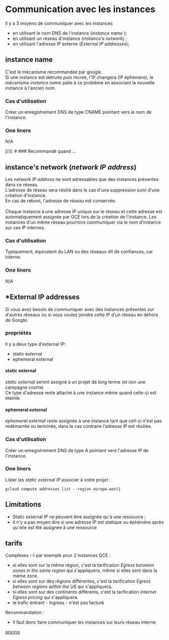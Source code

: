# Communication avec les instances

Il y a 3 moyens de communiquer avec les instances 

* en utilisant le nom DNS de l'instance (*instance name* );  
* en utilisant un réseau d'instance (*instance's network*) ;
* en utilisant l'adresse IP externe (*External IP addresses*);


## instance name
C'est le mécanisme recommandée par google.<br />
Si une instance est detruite puis recréé, l'IP changera (IP éphemère), le mécanisme *instance name* palie à ce problème en associant la nouvelle instance à l'ancien nom. 
 
### Cas d'utilisation 

Créer un enregistrement DNS de type CNAME pointant vers le nom de l'instance.

### One liners
N/A

[//]: # ### Recommandé quand ...

## instance's network (*network IP address*)

Les *network IP address* ne sont adressables que des instances présentes dans ce réseau.
<br />
L'adresse de réseau sera résilié dans le cas d'une suppression suivi d'une création d'instance.
<br />
En cas de reboot, l'adresse de réseau est conservée.  
<br />
Chaque instance à une adresse IP unique sur le réseau et cette adresse est automatiquement assignée par GCE lors de la création de l'instance. 
Les instances d'un même réseau pourrons communiquer via le nom d'instance sur ces IP internes. 

### Cas d'utilisation 

Typiquement, équivalent du LAN ou des réseaux dit de confiances, car interne. 

### One liners
N/A

## *External IP addresses

Si vous avez besoin de communiquer avec des instances présentes sur d'autres réseaux ou si vous voulez joindre cette IP d'un réseau en dehors de Google. 

### propriétés

Il y a deux type d'external IP:
* static external
* ephemeral external 

#### static external

*static external* seront assigné à un projet de long terme (et non une campagne courte)<br />
Ce type d'adresse reste attaché à une instance même quand celle-çi est éteinte. 


#### ephemeral external
*ephemeral external* reste assignée à une instance tant que cell-çi n'est pas redémarrée ou terminée, dans le cas contraire l'adresse IP est résiliée.

### Cas d'utilisation 

Créer un enregistrement DNS de type A pointant vers l'adresse IP de l'instance.

### One liners

Lister les *static external IP* associer à votre projet :

    gcloud compute addresses list --region europe-west1

## Limitations

* Static external IP ne peuvent être assignée qu'à une ressource ; 
* Il n'y a pas moyen dire si une adresse IP est statique ou éphèmère après qu'elle est été assignée à une ressource  

## tarifs

Complexes :-) par exemple pour 2 instances GCE :
* si elles sont sur la même région, c'est la tarification *Egress between zones in the same region* qui s'appliquera, même si elles sont dans la même zone.  
* si elles sont sur des régions différentes, c'est la tarification *Egress between regions within the US* qui s'appliquera.  
* si elles sont sur des continents différents, c'est la tarification *Internet Egress pricing* qui s'appliquera.
* le trafic entrant - Ingress - n'est pas facturé

Recommandation :
* Il faut donc faire communiquer les instances sur leurs réseau interne.

[pricing](https://cloud.google.com/compute/pricing#network)
